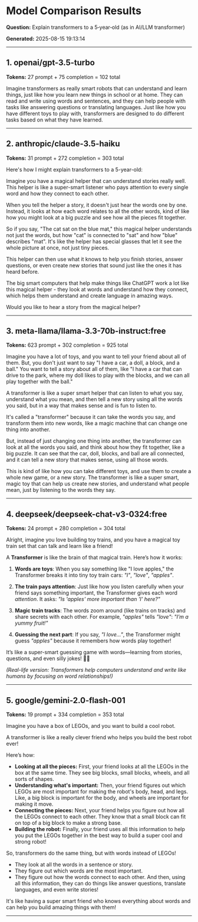 # Model Comparison Results

**Question:** Explain transformers to a 5‑year‑old (as in AI/LLM transformer)

**Generated:** 2025-08-15 19:13:14

---

## 1. openai/gpt-3.5-turbo

**Tokens:** 27 prompt + 75 completion = 102 total

Imagine transformers as really smart robots that can understand and learn things, just like how you learn new things in school or at home. They can read and write using words and sentences, and they can help people with tasks like answering questions or translating languages. Just like how you have different toys to play with, transformers are designed to do different tasks based on what they have learned.

---

## 2. anthropic/claude-3.5-haiku

**Tokens:** 31 prompt + 272 completion = 303 total

Here's how I might explain transformers to a 5-year-old:

Imagine you have a magical helper that can understand stories really well. This helper is like a super-smart listener who pays attention to every single word and how they connect to each other.

When you tell the helper a story, it doesn't just hear the words one by one. Instead, it looks at how each word relates to all the other words, kind of like how you might look at a big puzzle and see how all the pieces fit together.

So if you say, "The cat sat on the blue mat," this magical helper understands not just the words, but how "cat" is connected to "sat" and how "blue" describes "mat". It's like the helper has special glasses that let it see the whole picture at once, not just tiny pieces.

This helper can then use what it knows to help you finish stories, answer questions, or even create new stories that sound just like the ones it has heard before.

The big smart computers that help make things like ChatGPT work a lot like this magical helper - they look at words and understand how they connect, which helps them understand and create language in amazing ways.

Would you like to hear a story from the magical helper?

---

## 3. meta-llama/llama-3.3-70b-instruct:free

**Tokens:** 623 prompt + 302 completion = 925 total

Imagine you have a lot of toys, and you want to tell your friend about all of them. But, you don't just want to say "I have a car, a doll, a block, and a ball." You want to tell a story about all of them, like "I have a car that can drive to the park, where my doll likes to play with the blocks, and we can all play together with the ball."

A transformer is like a super smart helper that can listen to what you say, understand what you mean, and then tell a new story using all the words you said, but in a way that makes sense and is fun to listen to.

It's called a "transformer" because it can take the words you say, and transform them into new words, like a magic machine that can change one thing into another.

But, instead of just changing one thing into another, the transformer can look at all the words you said, and think about how they fit together, like a big puzzle. It can see that the car, doll, blocks, and ball are all connected, and it can tell a new story that makes sense, using all those words.

This is kind of like how you can take different toys, and use them to create a whole new game, or a new story. The transformer is like a super smart, magic toy that can help us create new stories, and understand what people mean, just by listening to the words they say.

---

## 4. deepseek/deepseek-chat-v3-0324:free

**Tokens:** 24 prompt + 280 completion = 304 total

Alright, imagine you love building toy trains, and you have a magical toy train set that can talk and learn like a friend!  

A **Transformer** is like the brain of that magical train. Here’s how it works:  

1. **Words are toys**: When you say something like "I love apples," the Transformer breaks it into tiny toy train cars: *"I"*, *"love"*, *"apples"*.  

2. **The train pays attention**: Just like how you listen carefully when your friend says something important, the Transformer gives each word *attention*. It asks: *"Is 'apples' more important than 'I' here?"*  

3. **Magic train tracks**: The words zoom around (like trains on tracks) and share secrets with each other. For example, *"apples"* tells *"love"*: *"I’m a yummy fruit!"*  

4. **Guessing the next part**: If you say, *"I love..."*, the Transformer might guess *"apples"* because it remembers how words play together!  

It’s like a super-smart guessing game with words—learning from stories, questions, and even silly jokes! 🤖✨  

*(Real-life version: Transformers help computers understand and write like humans by focusing on word relationships!)*

---

## 5. google/gemini-2.0-flash-001

**Tokens:** 19 prompt + 334 completion = 353 total

Imagine you have a box of LEGOs, and you want to build a cool robot.

A transformer is like a really clever friend who helps you build the best robot ever!

Here’s how:

*   **Looking at all the pieces:** First, your friend looks at all the LEGOs in the box at the same time. They see big blocks, small blocks, wheels, and all sorts of shapes.
*   **Understanding what's important:** Then, your friend figures out which LEGOs are most important for making the robot's body, head, and legs. Like, a big block is important for the body, and wheels are important for making it move.
*   **Connecting the pieces:** Next, your friend helps you figure out how all the LEGOs connect to each other. They know that a small block can fit on top of a big block to make a strong base.
*   **Building the robot:** Finally, your friend uses all this information to help you put the LEGOs together in the best way to build a super cool and strong robot!

So, transformers do the same thing, but with words instead of LEGOs!

*   They look at all the words in a sentence or story.
*   They figure out which words are the most important.
*   They figure out how the words connect to each other. And then, using all this information, they can do things like answer questions, translate languages, and even write stories!

It's like having a super smart friend who knows everything about words and can help you build amazing things with them! 


---

